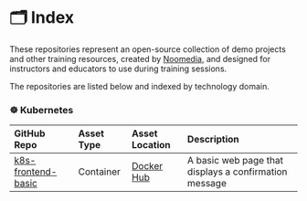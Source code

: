 # 🗂️ Index

These repositories represent an open-source collection of demo projects and other training resources, created by [Noomedia](https://github.com/noomedia), and designed for instructors and educators to use during training sessions.

The repositories are listed below and indexed by technology domain.

### ☸️ Kubernetes

| GitHub Repo | Asset Type | Asset Location | Description |
| :--- | :--- | :--- | :--- |
| [k8s-frontend-basic](https://github.com/trainingdemos/k8s-frontend-basic#k8s-frontend-basic) | Container | [Docker Hub](https://hub.docker.com/r/trainingdemos/k8s-frontend-basic) | A basic web page that displays a confirmation message |

